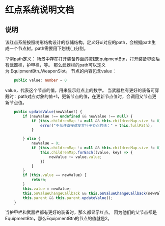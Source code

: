 # 红点系统说明文档

## 说明

该红点系统按照树形结构设计的存储结构。定义好ui对应的path，会根据path生成一个节点树。path需要用下划线(_)分割。

举例path定义：
场景中存在打开装备界面的按钮EquipmentBtn，打开装备界面后有武器栏，护甲栏，等。
那么武器栏的path可以定义为:EquipmentBtn_WeaponSlot。
节点的内容包含value：

```typescript
    public value: number = 0
```

value，代表这个节点的值，用来显示红点上的数字。
当武器栏有更好的装备可穿戴时：path对应对象的值+1，更新节点的值，在更新节点值时，会调用父节点更新节点值。

```typescript
    public updateValue(newValue?) {
        if (newValue !== undefined && newValue !== null) {
            if (this.childrenMap != null && this.childrenMap.size != 0) {
                error("不允许直接改变非叶子节点的值：" + this.fullPath);
            }

        } else {
            newValue = 0;
            if (this.childrenMap != null && this.childrenMap.size != 0) {
                this.childrenMap.forEach((value, key) => {
                    newValue += value.value;
                })
            }
        }
        if (this.value == newValue) {
            return;
        }
        this.value = newValue;
        this.onValueChangeCallback && this.onValueChangeCallback(newValue);
        this.parent && this.parent.updateValue();
    }

```

当护甲栏和武器栏都有更好的装备时，那么都显示红点。
因为他们的父节点都是EquipmentBtn，那么EquipmentBtn的节点的值就是2。


